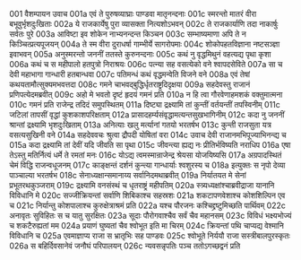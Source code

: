 001	वैशम्पायन उवाच
001a	एवं ते पुरुषव्याघ्राः पाण्डवा मातृनन्दनाः
001c	स्मरन्तो मातरं वीरा बभूवुर्भृशदुःखिताः
002a	ये राजकार्येषु पुरा व्यासक्ता नित्यशोऽभवन्
002c	ते राजकार्याणि तदा नाकार्षुः सर्वतः पुरे
003a	आविष्टा इव शोकेन नाभ्यनन्दन्त किञ्चन
003c	सम्भाष्यमाणा अपि ते न किञ्चित्प्रत्यपूजयन्
004a	ते स्म वीरा दुराधर्षा गाम्भीर्ये सागरोपमाः
004c	शोकोपहतविज्ञाना नष्टसञ्ज्ञा इवाभवन्
005a	अनुस्मरन्तो जननीं ततस्ते कुरुनन्दनाः
005c	कथं नु वृद्धमिथुनं वहत्यद्य पृथा कृशा
006a	कथं च स महीपालो हतपुत्रो निराश्रयः
006c	पत्न्या सह वसत्येको वने श्वापदसेविते
007a	सा च देवी महाभागा गान्धारी हतबान्धवा
007c	पतिमन्धं कथं वृद्धमन्वेति विजने वने
008a	एवं तेषां कथयतामौत्सुक्यमभवत्तदा
008c	गमने चाभवद्बुद्धिर्धृतराष्ट्रदिदृक्षया
009a	सहदेवस्तु राजानं प्रणिपत्येदमब्रवीत्
009c	अहो मे भवतो दृष्टं हृदयं गमनं प्रति
010a	न हि त्वा गौरवेणाहमशकं वक्तुमात्मना
010c	गमनं प्रति राजेन्द्र तदिदं समुपस्थितम्
011a	दिष्ट्या द्रक्ष्यामि तां कुन्तीं वर्तयन्तीं तपस्विनीम्
011c	जटिलां तापसीं वृद्धां कुशकाशपरिक्षताम्
012a	प्रासादहर्म्यसंवृद्धामत्यन्तसुखभागिनीम्
012c	कदा नु जननीं श्रान्तां द्रक्ष्यामि भृशदुःखिताम्
013a	अनित्याः खलु मर्त्यानां गतयो भरतर्षभ
013c	कुन्ती राजसुता यत्र वसत्यसुखिनी वने
014a	सहदेववचः श्रुत्वा द्रौपदी योषितां वरा
014c	उवाच देवी राजानमभिपूज्याभिनन्द्य च
015a	कदा द्रक्ष्यामि तां देवीं यदि जीवति सा पृथा
015c	जीवन्त्या ह्यद्य नः प्रीतिर्भविष्यति नराधिप
016a	एषा तेऽस्तु मतिर्नित्यं धर्मे ते रमतां मनः
016c	योऽद्य त्वमस्मान्राजेन्द्र श्रेयसा योजयिष्यसि
017a	अग्रपादस्थितं चेमं विद्धि राजन्वधूजनम्
017c	काङ्क्षन्तं दर्शनं कुन्त्या गान्धार्याः श्वशुरस्य च
018a	इत्युक्तः स नृपो देव्या पाञ्चाल्या भरतर्षभ
018c	सेनाध्यक्षान्समानाय्य सर्वानिदमथाब्रवीत्
019a	निर्यातयत मे सेनां प्रभूतरथकुञ्जराम्
019c	द्रक्ष्यामि वनसंस्थं च धृतराष्ट्रं महीपतिम्
020a	स्त्र्यध्यक्षांश्चाब्रवीद्राजा यानानि विविधानि मे
020c	सज्जीक्रियन्तां सर्वाणि शिबिकाश्च सहस्रशः
021a	शकटापणवेशाश्च कोशशिल्पिन एव च
021c	निर्यान्तु कोशपालाश्च कुरुक्षेत्राश्रमं प्रति
022a	यश्च पौरजनः कश्चिद्द्रष्टुमिच्छति पार्थिवम्
022c	अनावृतः सुविहितः स च यातु सुरक्षितः
023a	सूदाः पौरोगवाश्चैव सर्वं चैव महानसम्
023c	विविधं भक्ष्यभोज्यं च शकटैरुह्यतां मम
024a	प्रयाणं घुष्यतां चैव श्वोभूत इति मा चिरम्
024c	क्रियन्तां पथि चाप्यद्य वेश्मानि विविधानि च
025a	एवमाज्ञाप्य राजा स भ्रातृभिः सह पाण्डवः
025c	श्वोभूते निर्ययौ राजा सस्त्रीबालपुरस्कृतः
026a	स बहिर्दिवसानेवं जनौघं परिपालयन्
026c	न्यवसन्नृपतिः पञ्च ततोऽगच्छद्वनं प्रति
